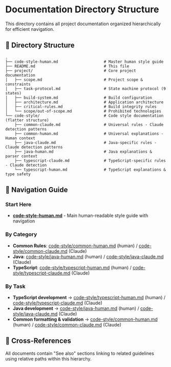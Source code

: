 # Documentation Directory Structure

This directory contains all project documentation organized hierarchically for efficient navigation.

## 📁 Directory Structure

```
.
├── code-style-human.md                    # Master human style guide
├── README.md                              # This file
├── project/                               # Core project documentation
│   ├── scope.md                           # Project scope & constraints
│   ├── task-protocol.md                   # State machine protocol (9 states)
│   ├── build-system.md                    # Build configuration
│   ├── architecture.md                    # Application architecture
│   ├── critical-rules.md                  # Build integrity rules
│   └── scope/out-of-scope.md              # Prohibited technologies
└── code-style/                            # Code style documentation (flatter structure)
    ├── common-claude.md                   # Universal rules - Claude detection patterns
    ├── common-human.md                    # Universal explanations - Human context
    ├── java-claude.md                     # Java-specific rules - Claude detection patterns
    ├── java-human.md                      # Java explanations & parser context
    ├── typescript-claude.md               # TypeScript-specific rules - Claude detection
    └── typescript-human.md                # TypeScript explanations & type safety
```

## 🎯 Navigation Guide

### Start Here
- **[code-style-human.md](code-style-human.md)** - Main human-readable style guide with navigation

### By Category
- **Common Rules**: [code-style/common-human.md](code-style/common-human.md) (human) / [code-style/common-claude.md](code-style/common-claude.md) (Claude)
- **Java**: [code-style/java-human.md](code-style/java-human.md) (human) / [code-style/java-claude.md](code-style/java-claude.md) (Claude)
- **TypeScript**: [code-style/typescript-human.md](code-style/typescript-human.md) (human) / [code-style/typescript-claude.md](code-style/typescript-claude.md) (Claude)

### By Task
- **TypeScript development** → [code-style/typescript-human.md](code-style/typescript-human.md) (human) / [code-style/typescript-claude.md](code-style/typescript-claude.md) (Claude)
- **Java development** → [code-style/java-human.md](code-style/java-human.md) (human) / [code-style/java-claude.md](code-style/java-claude.md) (Claude)
- **Common formatting & validation** → [code-style/common-human.md](code-style/common-human.md) (human) / [code-style/common-claude.md](code-style/common-claude.md) (Claude)

## 🔗 Cross-References

All documents contain "See also" sections linking to related guidelines using relative paths within this hierarchy.